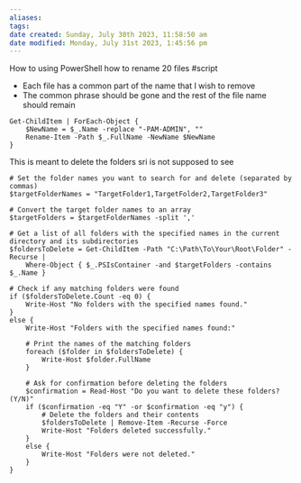 ```yaml
---
aliases: 
tags:
date created: Sunday, July 30th 2023, 11:58:50 am
date modified: Monday, July 31st 2023, 1:45:56 pm
---
```

How to using PowerShell how to rename 20 files #script
- Each file has a common part of the name that I wish to remove  
- The common phrase should be gone and the rest of the file name should remain

```
Get-ChildItem | ForEach-Object {
    $NewName = $_.Name -replace "-PAM-ADMIN", ""
    Rename-Item -Path $_.FullName -NewName $NewName
}
```

This is meant to delete the folders sri is not supposed to see

```
# Set the folder names you want to search for and delete (separated by commas)
$targetFolderNames = "TargetFolder1,TargetFolder2,TargetFolder3"

# Convert the target folder names to an array
$targetFolders = $targetFolderNames -split ','

# Get a list of all folders with the specified names in the current directory and its subdirectories
$foldersToDelete = Get-ChildItem -Path "C:\Path\To\Your\Root\Folder" -Recurse |
    Where-Object { $_.PSIsContainer -and $targetFolders -contains $_.Name }

# Check if any matching folders were found
if ($foldersToDelete.Count -eq 0) {
    Write-Host "No folders with the specified names found."
}
else {
    Write-Host "Folders with the specified names found:"

    # Print the names of the matching folders
    foreach ($folder in $foldersToDelete) {
        Write-Host $folder.FullName
    }

    # Ask for confirmation before deleting the folders
    $confirmation = Read-Host "Do you want to delete these folders? (Y/N)"
    if ($confirmation -eq "Y" -or $confirmation -eq "y") {
        # Delete the folders and their contents
        $foldersToDelete | Remove-Item -Recurse -Force
        Write-Host "Folders deleted successfully."
    }
    else {
        Write-Host "Folders were not deleted."
    }
}

```
